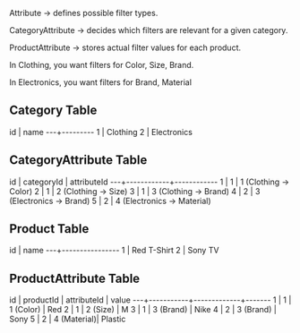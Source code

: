 Attribute → defines possible filter types.

CategoryAttribute → decides which filters are relevant for a given category.

ProductAttribute → stores actual filter values for each product.


In Clothing, you want filters for Color, Size, Brand.

In Electronics, you want filters for Brand, Material


Category Table
---------------
id | name
---+---------
1  | Clothing
2  | Electronics

CategoryAttribute Table
------------------------
id | categoryId | attributeId
---+------------+------------
1  | 1          | 1   (Clothing → Color)
2  | 1          | 2   (Clothing → Size)
3  | 1          | 3   (Clothing → Brand)
4  | 2          | 3   (Electronics → Brand)
5  | 2          | 4   (Electronics → Material)


Product Table
--------------
id | name
---+----------------
1  | Red T-Shirt
2  | Sony TV

ProductAttribute Table
----------------------
id | productId | attributeId | value
---+-----------+-------------+-------
1  | 1         | 1 (Color)   | Red
2  | 1         | 2 (Size)    | M
3  | 1         | 3 (Brand)   | Nike
4  | 2         | 3 (Brand)   | Sony
5  | 2         | 4 (Material)| Plastic

